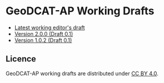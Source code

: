 # GeoDCAT-AP Working Drafts

- [Latest working editor's draft](./latest/)
- [Version 2.0.0 (Draft 0.1)](./2.0.0-draft-0.1/)
- [Version 1.0.2 (Draft 0.1)](./1.0.2-draft-0.1/)

## Licence

GeoDCAT-AP working drafts are distributed under [CC BY 4.0](https://creativecommons.org/licenses/by/4.0/).
